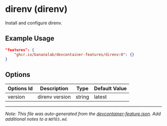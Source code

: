 
# direnv (direnv)

Install and configure direnv.

## Example Usage

```json
"features": {
    "ghcr.io/bananalab/devcontainer-features/direnv:0": {}
}
```

## Options

| Options Id | Description | Type | Default Value |
|-----|-----|-----|-----|
| version | direnv version | string | latest |



---

_Note: This file was auto-generated from the [devcontainer-feature.json](https://github.com/bananalab/devcontainer-features/blob/main/src/direnv/devcontainer-feature.json).  Add additional notes to a `NOTES.md`._

